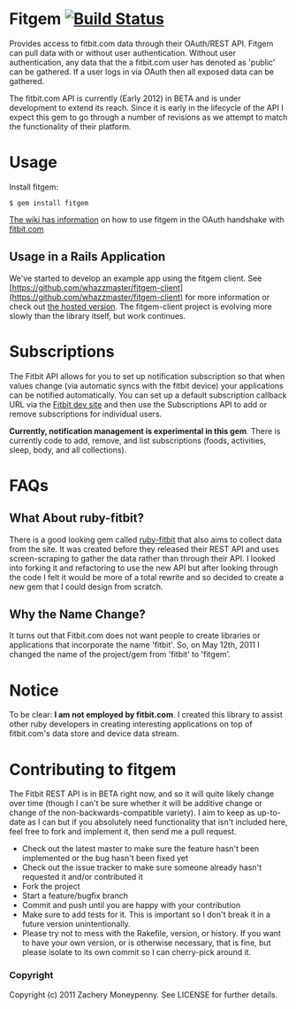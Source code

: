# Fitgem [![Build Status](https://secure.travis-ci.org/whazzmaster/fitgem.png)](http://travis-ci.org/whazzmaster/fitgem)

Provides access to fitbit.com data through their OAuth/REST API.  Fitgem can pull data with or without user authentication. Without user authentication, any data that the a fitbit.com user has denoted as 'public' can be gathered.  If a user logs in via OAuth then all exposed data can be gathered.

The fitbit.com API is currently (Early 2012) in BETA and is under development to extend its reach.  Since it is early in the lifecycle of the API I expect this gem to go through a number of revisions as we attempt to match the functionality of their platform.

# Usage #

Install fitgem:
```
$ gem install fitgem
```

[The wiki has information](https://github.com/whazzmaster/fitgem/wiki/The-OAuth-Process) on how to use fitgem in the OAuth handshake with [fitbit.com](http://www.fitbit.com)

## Usage in a Rails Application ##

We've started to develop an example app using the fitgem client.  See [https://github.com/whazzmaster/fitgem-client](https://github.com/whazzmaster/fitgem-client) for more information or check out [the hosted version](http://www.fitbitclient.com). The fitgem-client project is evolving more slowly than the library itself, but work continues.

# Subscriptions #

The Fitbit API allows for you to set up notification subscription so that when values change (via automatic syncs with the fitbit device) your applications can be notified automatically.  You can set up a default subscription callback URL via the [Fitbit dev site](https://dev.fitbit.com/ 'Fitbit Developer Site') and then use the Subscriptions API to add or remove subscriptions for individual users.

__Currently, notification management is experimental in this gem__.  There is currently code to add, remove, and list subscriptions (foods, activities, sleep, body, and all collections).  


# FAQs 
## What About ruby-fitbit?

There is a good looking gem called [ruby-fitbit](https://github.com/danmayer/ruby-fitbit "ruby-fitbit") that also aims to collect data from the site.  It was created before they released their REST API and uses screen-scraping to gather the data rather than through their API.  I looked into forking it and refactoring to use the new API but after looking through the code I felt it would be more of a total rewrite and so decided to create a new gem that I could design from scratch.

## Why the Name Change?

It turns out that Fitbit.com does not want people to create libraries or applications that incorporate the name 'fitbit'.  So, on May 12th, 2011 I changed the name of the project/gem from 'fitbit' to 'fitgem'.

# Notice

To be clear: __I am not employed by fitbit.com__.  I created this library to assist other ruby developers in creating interesting applications on top of fitbit.com's data store and device data stream.

# Contributing to fitgem #

The Fitbit REST API is in BETA right now, and so it will quite likely change over time (though I can't be sure whether it will be additive change or change of the non-backwards-compatible variety).  I aim to keep as up-to-date as I can but if you absolutely need functionality that isn't included here, feel free to fork and implement it, then send me a pull request.

* Check out the latest master to make sure the feature hasn't been implemented or the bug hasn't been fixed yet
* Check out the issue tracker to make sure someone already hasn't requested it and/or contributed it
* Fork the project
* Start a feature/bugfix branch
* Commit and push until you are happy with your contribution
* Make sure to add tests for it. This is important so I don't break it in a future version unintentionally.
* Please try not to mess with the Rakefile, version, or history. If you want to have your own version, or is otherwise necessary, that is fine, but please isolate to its own commit so I can cherry-pick around it.

### Copyright ###

Copyright (c) 2011 Zachery Moneypenny. See LICENSE for further details.
